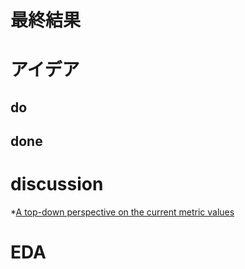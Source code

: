 # 最終結果

# アイデア
## do

## done

# discussion

*[A top-down perspective on the current metric values](https://www.kaggle.com/competitions/otto-recommender-system/discussion/363874)
# EDA
